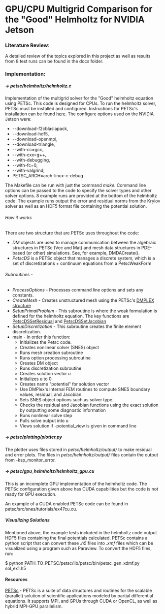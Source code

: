 # GPU/CPU Multigrid Comparison for the "Good" Helmholtz for NVIDIA Jetson

### Literature Review:

A detailed review of the topics explored in this project as well as results from 8 test runs can be found in the docs folder.


### Implementation:




##### -> petsc/helmholtz/helmholtz.c
Implementation of the multigrid solver for the "Good" helmholtz equation using PETSc.  This code is designed for CPUs.  To run the helmholtz solver, PETSc must be installed and configured.  Instructions for PETSc's installation can be found [here](https://www.mcs.anl.gov/petsc/documentation/installation.html). The configure options used on the NVIDIA Jetson were:
 
 - --download-f2cblaslapack,
 - --download-hdf5,
 - --download-openmpi,
 - --download-triangle,
 - --with-cc=gcc,
 - --with-cxx=g++,
 - --with-debugging,
 - --with-fc=0,
 - --with-valgrind,
 - PETSC_ARCH=arch-linux-c-debug

The Makefile can be run with just the command *make*.  Command line options can be passed to the code to specify the solver types and other solver options.  8 example runs are provided at the bottom of the helmholtz code.  The example runs output the error and residual norms from the Krylov solver as well as an HDF5 format file containing the potential solution.

###### How it works
There are two structure that are PETSc uses throughout the code:
- *DM* objects are used to manage communication between the algebraic structures in PETSc (Vec and Mat) and mesh data structures in PDE-based (or other) simulations. See, for example, DMDACreate().
- *PetscDS* is a PETSc object that manages a discrete system, which is a set of discretizations + continuum equations from a PetscWeakForm


###### Subroutines -
- *ProcessOptions* - Processes command line options and sets any constants.
- *CreateMesh* - Creates unstructured mesh using the PETSc's [DMPLEX structure](https://www.mcs.anl.gov/petsc/petsc-current/docs/manualpages/DMPLEX/DMPLEX.html)
- *SetupPrimalProblem* - This subroutine is where the weak formulation is defined for the helmholtz equation.  The key functions are [PetscDSSetResidual](https://www.mcs.anl.gov/petsc/petsc-current/docs/manualpages/DT/PetscDSSetResidual.html) and [PetscDSSetJacobian](https://www.mcs.anl.gov/petsc/petsc-current/docs/manualpages/DT/PetscDSSetJacobian.html)
- *SetupDiscretization* - This subroutine creates the finite element discretization.
- main - In order this function:
  - Initializes the Petsc code.
  - Creates nonlinear solver (SNES) object
  - Runs mesh creation subroutine
  - Runs option processing subroutine
  - Creates DM object
  - Runs discretization subroutine
  - Creates solution vector *u*
  - Initializes u to 0
  - Creates name "potential" for solution vector
  - Use DMPlex's internal FEM routines to compute SNES boundary values, residual, and Jacobian.
  - Sets SNES object options such as solver type.
  - Checks the residual and Jacobian functions using the exact solution by outputting some diagnostic information
  - Runs nonlinear solve step
  - Pulls solve output into u
  - Views solution if -potential\_view is given in command line


##### -> petsc/plotting/plotter.py

The plotter uses files stored in *petsc/helmholtz/output/* to make residual and error plots.  The files in *petsc/helmholtz/output/* files contain the output from -ksp\_monitor\_error.


##### -> petsc/gpu_helmholtz/helmholtz_gpu.cu

This is an incomplete GPU implementation of the helmholtz code.  The PETSc configuration given above has CUDA capabilities but the code is not ready for GPU execution.  

An example of a CUDA enabled PETSc code can be found in petsc/src/snes/tutorials/ex47cu.cu. 


##### Visualizing Solutions

Mentioned above, the example tests included in the helmholtz code output HDF5 files containing the final potentials calculated.  PETSc contains a python script that can convert these *.h5* files into *.xmf* files which can be visualized using a program such as Paraview.  To convert the HDF5 files, run:

$ python PATH\_TO\_PETSC/petsc/lib/petsc/bin/petsc\_gen\_xdmf.py sol\_ex1.h5 


#### Resources

[PETSc](https://www.mcs.anl.gov/petsc/index.html) - PETSc is a suite of data structures and routines for the scalable (parallel) solution of scientific applications modeled by partial differential equations. It supports MPI, and GPUs through CUDA or OpenCL, as well as hybrid MPI-GPU parallelism.

